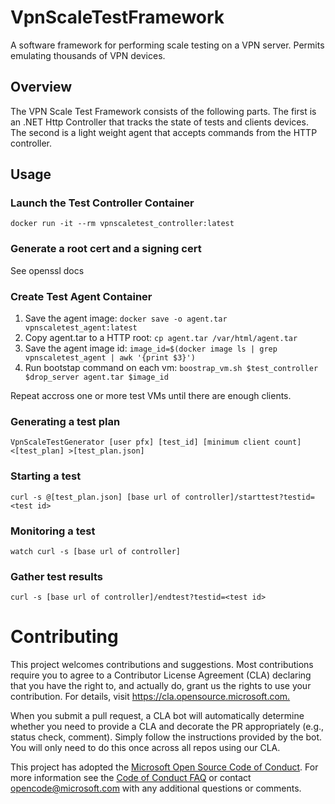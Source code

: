 
# VpnScaleTestFramework

A software framework for performing scale testing on a VPN server. Permits  emulating thousands of VPN devices.

## Overview

The VPN Scale Test Framework consists of the following parts. The first is an .NET Http Controller that tracks the state of tests and clients devices. The second is a light weight agent that accepts commands from the HTTP controller.

## Usage

### Launch the Test Controller Container

```docker run -it --rm vpnscaletest_controller:latest```

### Generate a root cert and a signing cert

See openssl docs

### Create Test Agent Container

1) Save the agent image: ```docker save -o agent.tar  vpnscaletest_agent:latest```
2) Copy agent.tar to a HTTP root: ```cp agent.tar /var/html/agent.tar```
3) Save the agent image id: ```image_id=$(docker image ls | grep vpnscaletest_agent | awk '{print $3}')```
4) Run bootstap command on each vm: ```boostrap_vm.sh $test_controller $drop_server agent.tar $image_id```

Repeat accross one or more test VMs until there are enough clients.

### Generating a test plan

```VpnScaleTestGenerator [user pfx] [test_id] [minimum client count] <[test_plan] >[test_plan.json]```

### Starting a test

```curl -s @[test_plan.json] [base url of controller]/starttest?testid=<test id>```

### Monitoring a test

```watch curl -s [base url of controller]```

### Gather test results

```curl -s [base url of controller]/endtest?testid=<test id>```

# Contributing

This project welcomes contributions and suggestions.  Most contributions require you to agree to a
Contributor License Agreement (CLA) declaring that you have the right to, and actually do, grant us
the rights to use your contribution. For details, visit <https://cla.opensource.microsoft.com.>

When you submit a pull request, a CLA bot will automatically determine whether you need to provide
a CLA and decorate the PR appropriately (e.g., status check, comment). Simply follow the instructions
provided by the bot. You will only need to do this once across all repos using our CLA.

This project has adopted the [Microsoft Open Source Code of Conduct](https://opensource.microsoft.com/codeofconduct/).
For more information see the [Code of Conduct FAQ](https://opensource.microsoft.com/codeofconduct/faq/) or
contact [opencode@microsoft.com](mailto:opencode@microsoft.com) with any additional questions or comments.

